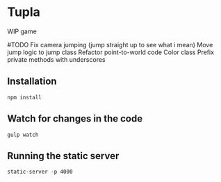 # Tupla

WIP game

#TODO
Fix camera jumping (jump straight up to see what i mean)
Move jump logic to jump class
Refactor point-to-world code
Color class
Prefix private methods with underscores

## Installation
`npm install`

## Watch for changes in the code
`gulp watch`

## Running the static server
`static-server -p 4000`
